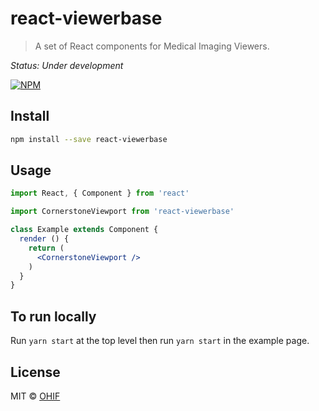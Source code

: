 # react-viewerbase

> A set of React components for Medical Imaging Viewers.

*Status: Under development*

[![NPM](https://img.shields.io/npm/v/react-viewerbase.svg)](https://www.npmjs.com/package/react-viewerbase)

## Install

```bash
npm install --save react-viewerbase
```

## Usage

```jsx
import React, { Component } from 'react'

import CornerstoneViewport from 'react-viewerbase'

class Example extends Component {
  render () {
    return (
      <CornerstoneViewport />
    )
  }
}
```

## To run locally

Run `yarn start` at the top level then run `yarn start` in the example page.

## License

MIT © [OHIF](https://github.com/OHIF)
